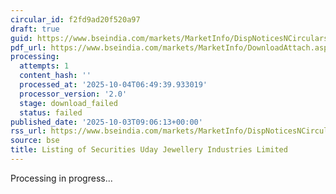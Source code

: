 ```yaml
---
circular_id: f2fd9ad20f520a97
draft: true
guid: https://www.bseindia.com/markets/MarketInfo/DispNoticesNCirculars.aspx?Noticeid={725F7A4C-5E9D-42BB-AB88-EFEF9A590CDE}&noticeno=20251003-14&dt=10/03/2025&icount=14&totcount=73&flag=0
pdf_url: https://www.bseindia.com/markets/MarketInfo/DownloadAttach.aspx?id=20251003-14&attachedId=
processing:
  attempts: 1
  content_hash: ''
  processed_at: '2025-10-04T06:49:39.933019'
  processor_version: '2.0'
  stage: download_failed
  status: failed
published_date: '2025-10-03T09:06:13+00:00'
rss_url: https://www.bseindia.com/markets/MarketInfo/DispNoticesNCirculars.aspx?Noticeid={725F7A4C-5E9D-42BB-AB88-EFEF9A590CDE}&noticeno=20251003-14&dt=10/03/2025&icount=14&totcount=73&flag=0
source: bse
title: Listing of Securities Uday Jewellery Industries Limited
---
```


Processing in progress...